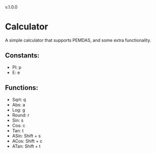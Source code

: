 v.1.0.0
# Calculator

A simple calculator that supports PEMDAS, and some extra functionality.

Constants:
-
- PI: p
- E: e

Functions:
-
- Sqrt: q
- Abs: a
- Log: g
- Round: r
- Sin: s
- Cos: c
- Tan: t
- ASin: Shift + s
- ACos: Shift + c
- ATan: Shift + t
